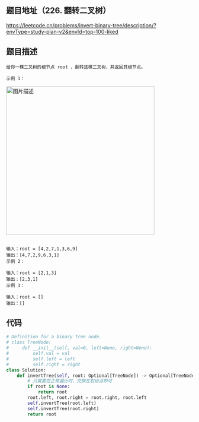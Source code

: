 ## 题目地址（226. 翻转二叉树）

https://leetcode.cn/problems/invert-binary-tree/description/?envType=study-plan-v2&envId=top-100-liked

## 题目描述

```
给你一棵二叉树的根节点 root ，翻转这棵二叉树，并返回其根节点。

示例 1：
```

<p>
  <img src="https://assets.leetcode.com/uploads/2021/03/14/invert1-tree.jpg" alt="图片描述" width="400">
</p>

```

输入：root = [4,2,7,1,3,6,9]
输出：[4,7,2,9,6,3,1]
示例 2：

输入：root = [2,1,3]
输出：[2,3,1]
示例 3：

输入：root = []
输出：[]
```

## 代码

```python
# Definition for a binary tree node.
# class TreeNode:
#     def __init__(self, val=0, left=None, right=None):
#         self.val = val
#         self.left = left
#         self.right = right
class Solution:
    def invertTree(self, root: Optional[TreeNode]) -> Optional[TreeNode]:
        # 只需要在正常遍历时，交换左右结点即可
        if root is None:
            return root
        root.left, root.right = root.right, root.left
        self.invertTree(root.left)
        self.invertTree(root.right)
        return root
```
